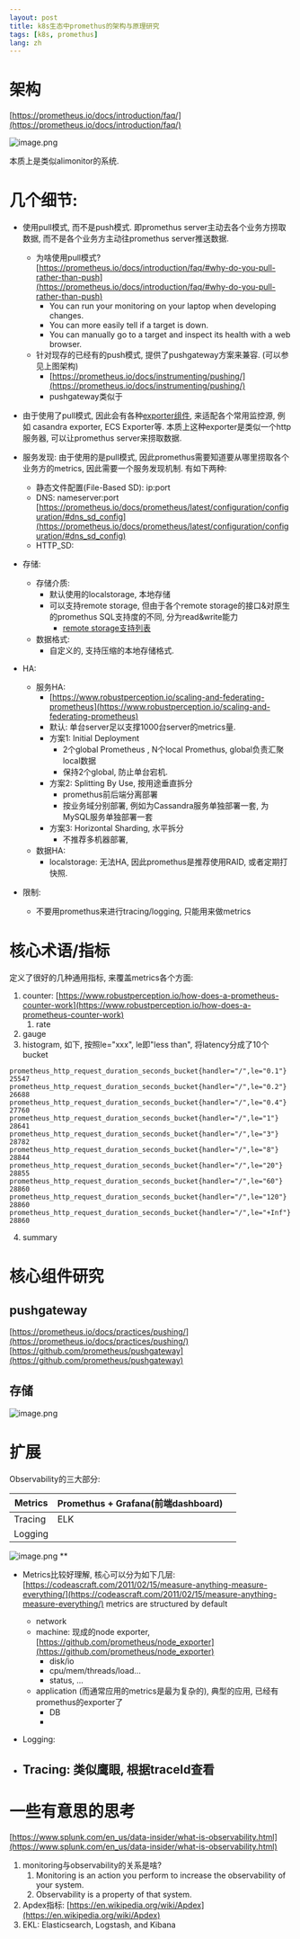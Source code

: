 ```yaml
---
layout: post
title: k8s生态中promethus的架构与原理研究
tags: [k8s, promethus]
lang: zh
---
```


# 架构
[https://prometheus.io/docs/introduction/faq/](https://prometheus.io/docs/introduction/faq/)

![image.png](https://intranetproxy.alipay.com/skylark/lark/0/2021/png/18490/1624887721086-a2f1f94c-2aae-4411-9115-6ec88216266e.png#align=left&display=inline&height=406&margin=%5Bobject%20Object%5D&name=image.png&originHeight=811&originWidth=1351&size=130294&status=done&style=none&width=675.5)

本质上是类似alimonitor的系统.
# 几个细节:

- 使用pull模式, 而不是push模式. 即promethus server主动去各个业务方捞取数据, 而不是各个业务方主动往promethus server推送数据.
    - 为啥使用pull模式? [https://prometheus.io/docs/introduction/faq/#why-do-you-pull-rather-than-push](https://prometheus.io/docs/introduction/faq/#why-do-you-pull-rather-than-push)
        - You can run your monitoring on your laptop when developing changes.
        - You can more easily tell if a target is down.
        - You can manually go to a target and inspect its health with a web browser.
    - 针对现存的已经有的push模式, 提供了pushgateway方案来兼容. (可以参见上图架构)
        - [https://prometheus.io/docs/instrumenting/pushing/](https://prometheus.io/docs/instrumenting/pushing/)
        - pushgateway类似于
- 由于使用了pull模式, 因此会有各种[exporter组件](https://prometheus.io/docs/instrumenting/exporters/), 来适配各个常用监控源, 例如 casandra exporter, ECS Exporter等. 本质上这种exporter是类似一个http服务器, 可以让promethus server来捞取数据.
- 服务发现: 由于使用的是pull模式, 因此promethus需要知道要从哪里捞取各个业务方的metrics, 因此需要一个服务发现机制. 有如下两种:
    - 静态文件配置(File-Based SD): ip:port
    - DNS: nameserver:port [https://prometheus.io/docs/prometheus/latest/configuration/configuration/#dns_sd_config](https://prometheus.io/docs/prometheus/latest/configuration/configuration/#dns_sd_config)
    - HTTP_SD:
- 存储:
    - 存储介质:
        - 默认使用的localstorage, 本地存储
        - 可以支持remote storage, 但由于各个remote storage的接口&对原生的promethus SQL支持度的不同, 分为read&write能力
            - [remote storage支持列表](https://prometheus.io/docs/operating/integrations/#remote-endpoints-and-storage)
    - 数据格式:
        - 自定义的, 支持压缩的本地存储格式.
- HA:
    - 服务HA:
        - [https://www.robustperception.io/scaling-and-federating-prometheus](https://www.robustperception.io/scaling-and-federating-prometheus)
        - 默认: 单台server足以支撑1000台server的metrics量.
        - 方案1: Initial Deployment
            - 2个global Prometheus , N个local Promethus, global负责汇聚local数据
            - 保持2个global, 防止单台宕机.
        - 方案2: Splitting By Use, 按用途垂直拆分
            - promethus前后端分离部署
            - 按业务域分别部署, 例如为Cassandra服务单独部署一套, 为MySQL服务单独部署一套
        - 方案3: Horizontal Sharding, 水平拆分
            - 不推荐多机器部署,
    - 数据HA:
        - localstorage: 无法HA, 因此promethus是推荐使用RAID, 或者定期打快照.

- 限制:
    - 不要用promethus来进行tracing/logging, 只能用来做metrics

# 核心术语/指标
定义了很好的几种通用指标, 来覆盖metrics各个方面:


1. counter: [https://www.robustperception.io/how-does-a-prometheus-counter-work](https://www.robustperception.io/how-does-a-prometheus-counter-work)
    1. rate
2. gauge
2. histogram, 如下, 按照le="xxx", le即"less than", 将latency分成了10个bucket
```
prometheus_http_request_duration_seconds_bucket{handler="/",le="0.1"} 25547
prometheus_http_request_duration_seconds_bucket{handler="/",le="0.2"} 26688
prometheus_http_request_duration_seconds_bucket{handler="/",le="0.4"} 27760
prometheus_http_request_duration_seconds_bucket{handler="/",le="1"} 28641
prometheus_http_request_duration_seconds_bucket{handler="/",le="3"} 28782
prometheus_http_request_duration_seconds_bucket{handler="/",le="8"} 28844
prometheus_http_request_duration_seconds_bucket{handler="/",le="20"} 28855
prometheus_http_request_duration_seconds_bucket{handler="/",le="60"} 28860
prometheus_http_request_duration_seconds_bucket{handler="/",le="120"} 28860
prometheus_http_request_duration_seconds_bucket{handler="/",le="+Inf"} 28860
```

4. summary


# 核心组件研究
## pushgateway
[https://prometheus.io/docs/practices/pushing/](https://prometheus.io/docs/practices/pushing/)
[https://github.com/prometheus/pushgateway](https://github.com/prometheus/pushgateway)


## 存储
![image.png](https://intranetproxy.alipay.com/skylark/lark/0/2021/png/18490/1624937750293-3b18399a-dca5-489e-a79c-e57a679867c0.png#align=left&display=inline&height=96&margin=%5Bobject%20Object%5D&name=image.png&originHeight=96&originWidth=695&size=12233&status=done&style=none&width=695)



# 扩展
Observability的三大部分:

| Metrics | Promethus + Grafana(前端dashboard) |  |
| --- | --- | --- |
| Tracing | ELK |  |
| Logging |  |  |

![image.png](https://intranetproxy.alipay.com/skylark/lark/0/2021/png/18490/1624888180678-5feb535f-66dd-4e98-bebb-43694981f0c8.png#align=left&display=inline&height=256&margin=%5Bobject%20Object%5D&name=image.png&originHeight=400&originWidth=676&size=83578&status=done&style=none&width=432)
**

- Metrics比较好理解, 核心可以分为如下几层: [https://codeascraft.com/2011/02/15/measure-anything-measure-everything/](https://codeascraft.com/2011/02/15/measure-anything-measure-everything/) metrics are structured by default
    - network
    - machine: 现成的node exporter, [https://github.com/prometheus/node_exporter](https://github.com/prometheus/node_exporter)
        - disk/io
        - cpu/mem/threads/load...
        - status, ...
    - application (而通常应用的metrics是最为复杂的), 典型的应用, 已经有promethus的exporter了
        - DB
        -

- Logging:
- Tracing: 类似鹰眼, 根据traceId查看
  - 


# 一些有意思的思考
[https://www.splunk.com/en_us/data-insider/what-is-observability.html](https://www.splunk.com/en_us/data-insider/what-is-observability.html)

1. monitoring与observability的关系是啥?
    1. Monitoring is an action you perform to increase the observability of your system.
    1. Observability is a property of that system.
2. Apdex指标: [https://en.wikipedia.org/wiki/Apdex](https://en.wikipedia.org/wiki/Apdex)
2. EKL: Elasticsearch, Logstash, and Kibana